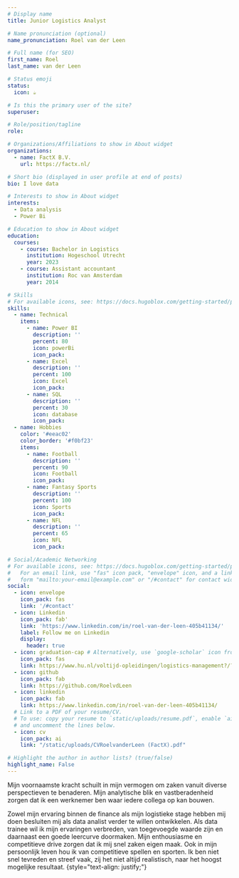```yaml
---
# Display name
title: Junior Logistics Analyst

# Name pronunciation (optional)
name_pronunciation: Roel van der Leen

# Full name (for SEO)
first_name: Roel
last_name: van der Leen

# Status emoji
status:
  icon: ☕️

# Is this the primary user of the site?
superuser: 

# Role/position/tagline
role: 

# Organizations/Affiliations to show in About widget
organizations: 
  - name: FactX B.V.
    url: https://factx.nl/

# Short bio (displayed in user profile at end of posts)
bio: I love data 

# Interests to show in About widget
interests:
  - Data analysis
  - Power Bi

# Education to show in About widget
education:
  courses:
    - course: Bachelor in Logistics
      institution: Hogeschool Utrecht
      year: 2023
    - course: Assistant accountant
      institution: Roc van Amsterdam
      year: 2014

# Skills
# For available icons, see: https://docs.hugoblox.com/getting-started/page-builder/#icons
skills:
  - name: Technical
    items:
      - name: Power BI
        description: ''
        percent: 80
        icon: powerBi
        icon_pack: 
      - name: Excel
        description: ''
        percent: 100
        icon: Excel
        icon_pack: 
      - name: SQL
        description: ''
        percent: 30
        icon: database
        icon_pack: 
  - name: Hobbies
    color: '#eeac02'
    color_border: '#f0bf23'
    items:
      - name: Football
        description: ''
        percent: 90
        icon: Football
        icon_pack: 
      - name: Fantasy Sports
        description: ''
        percent: 100
        icon: Sports
        icon_pack: 
      - name: NFL
        description: ''
        percent: 65
        icon: NFL
        icon_pack:

# Social/Academic Networking
# For available icons, see: https://docs.hugoblox.com/getting-started/page-builder/#icons
#   For an email link, use "fas" icon pack, "envelope" icon, and a link in the
#   form "mailto:your-email@example.com" or "/#contact" for contact widget.
social:
  - icon: envelope
    icon_pack: fas
    link: '/#contact'
  - icon: Linkedin 
    icon_pack: fab'
    link: 'https://www.linkedin.com/in/roel-van-der-leen-405b41134/'
    label: Follow me on Linkedin
    display:
      header: true
  - icon: graduation-cap # Alternatively, use `google-scholar` icon from `ai` icon pack
    icon_pack: fas
    link: https://www.hu.nl/voltijd-opleidingen/logistics-management?/?utm_source=google&utm_medium=paid_search&utm_campaign=voltijd_q1_2024&gad_source=1&gclid=CjwKCAjwh4-wBhB3EiwAeJsppJPNagpcUYFGWy4wKLTn6Y3TadZJ5D-aI4I2gQeZ8Y6zVJLbF1WKbRoCSIwQAvD_BwE
  - icon: github
    icon_pack: fab
    link: https://github.com/RoelvdLeen
  - icon: linkedin
    icon_pack: fab
    link: https://www.linkedin.com/in/roel-van-der-leen-405b41134/
  # Link to a PDF of your resume/CV.
  # To use: copy your resume to `static/uploads/resume.pdf`, enable `ai` icons in `params.yaml`,
  # and uncomment the lines below.
  - icon: cv
    icon_pack: ai
    link: "/static/uploads/CVRoelvanderLeen (FactX).pdf"

# Highlight the author in author lists? (true/false)
highlight_name: False
---
```


Mijn voornaamste kracht schuilt in mijn vermogen om zaken vanuit diverse perspectieven te benaderen. Mijn
analytische blik en vastberadenheid zorgen dat ik een werknemer ben waar iedere collega op kan bouwen.

Zowel mijn ervaring binnen de finance als mijn logistieke stage hebben mij doen besluiten mij als data analist verder te willen ontwikkelen. Als data trainee wil ik mijn ervaringen verbreden, van toegevoegde waarde zijn en daarnaast een goede leercurve doormaken. Mijn enthousiasme en competitieve drive zorgen dat ik mij snel zaken eigen maak. Ook in mijn persoonlijk leven hou ik van competitieve spellen en sporten. Ik ben niet snel tevreden en streef vaak, zij het niet altijd realistisch, naar het hoogst mogelijke resultaat.
{style="text-align: justify;"}
